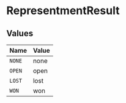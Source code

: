 # RepresentmentResult


## Values

| Name   | Value  |
| ------ | ------ |
| `NONE` | none   |
| `OPEN` | open   |
| `LOST` | lost   |
| `WON`  | won    |